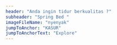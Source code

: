 ```yaml
---
header: "Anda ingin tidur berkualitas ?"
subheader: "Spring Bed "
imageFileName: "nyenyak"
jumpToAnchor: "KASUR"
jumpToAnchorText: "Explore"
---
```

